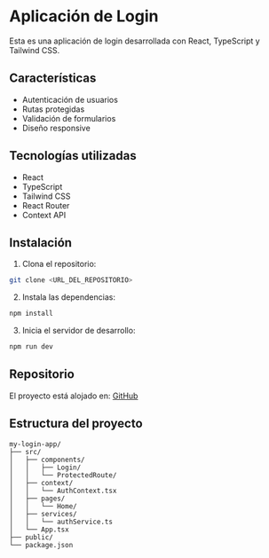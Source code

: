 # Aplicación de Login

Esta es una aplicación de login desarrollada con React, TypeScript y Tailwind CSS.

## Características

- Autenticación de usuarios
- Rutas protegidas
- Validación de formularios
- Diseño responsive

## Tecnologías utilizadas

- React
- TypeScript
- Tailwind CSS
- React Router
- Context API

## Instalación

1. Clona el repositorio:
```bash
git clone <URL_DEL_REPOSITORIO>
```

2. Instala las dependencias:
```bash
npm install
```

3. Inicia el servidor de desarrollo:
```bash
npm run dev
```

## Repositorio

El proyecto está alojado en: [GitHub](https://github.com/SaryNotfound/login)

## Estructura del proyecto

```
my-login-app/
├── src/
│   ├── components/
│   │   ├── Login/
│   │   └── ProtectedRoute/
│   ├── context/
│   │   └── AuthContext.tsx
│   ├── pages/
│   │   └── Home/
│   ├── services/
│   │   └── authService.ts
│   └── App.tsx
├── public/
└── package.json
```
